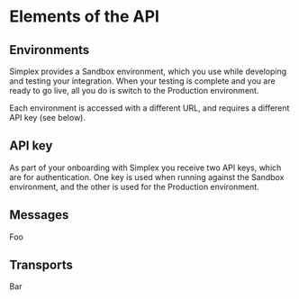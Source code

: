 # Elements of the API #

## Environments ##

Simplex provides a Sandbox environment, which you use while developing and testing your integration. When your testing is complete and you are ready to go live, all you do is switch to the Production environment.

Each environment is accessed with a different URL, and requires a different API key (see below).

## API key ##

As part of your onboarding with Simplex you receive two API keys, which are for authentication. One key is used when running against the Sandbox environment, and the other is used for the Production environment.

## Messages ##

Foo

## Transports ##

Bar

